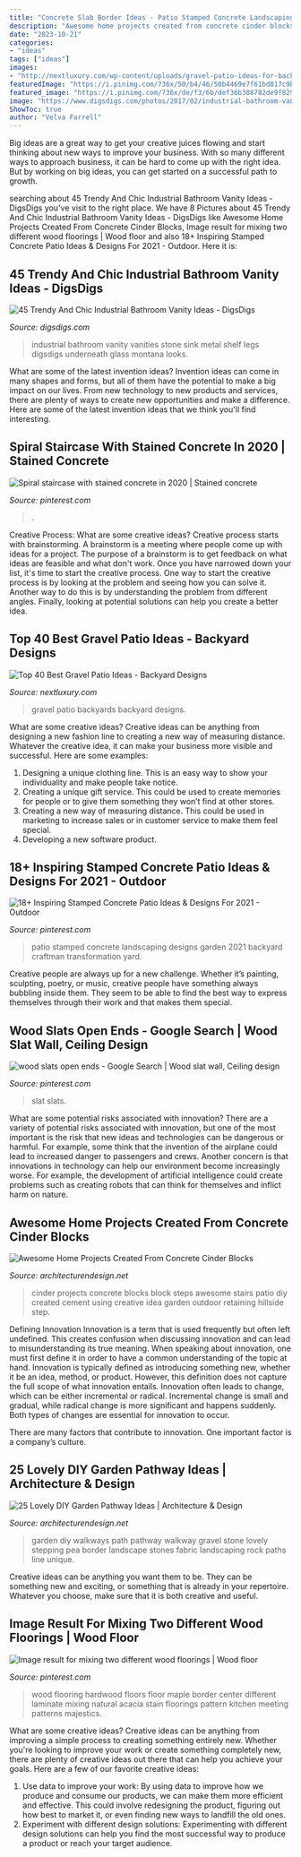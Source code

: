 ```yaml
---
title: "Concrete Slab Border Ideas - Patio Stamped Concrete Landscaping Designs Garden 2021 Backyard Craftman Transformation Yard"
description: "Awesome home projects created from concrete cinder blocks"
date: "2023-10-21"
categories:
- "ideas"
tags: ["ideas"]
images:
- "http://nextluxury.com/wp-content/uploads/gravel-patio-ideas-for-backyards.jpg"
featuredImage: "https://i.pinimg.com/736x/50/b4/46/50b4469e7f61bd817c9b4daf51bce9c5.jpg"
featured_image: "https://i.pinimg.com/736x/de/f3/6b/def36b388782de9f829a22e3541b57bc--plywood-floors-wood-flooring.jpg"
image: "https://www.digsdigs.com/photos/2017/02/industrial-bathroom-vanities-12.jpg"
ShowToc: true
author: "Velva Farrell"
---
```



Big ideas are a great way to get your creative juices flowing and start thinking about new ways to improve your business. With so many different ways to approach business, it can be hard to come up with the right idea. But by working on big ideas, you can get started on a successful path to growth.

	

		
searching about 45 Trendy And Chic Industrial Bathroom Vanity Ideas - DigsDigs you've visit to the right place. We have 8 Pictures about 45 Trendy And Chic Industrial Bathroom Vanity Ideas - DigsDigs like Awesome Home Projects Created From Concrete Cinder Blocks, Image result for mixing two different wood floorings | Wood floor and also 18+ Inspiring Stamped Concrete Patio Ideas &amp; Designs For 2021 - Outdoor. Here it is:
		
    
## 45 Trendy And Chic Industrial Bathroom Vanity Ideas - DigsDigs

<img loading=lazy src="https://www.digsdigs.com/photos/2017/02/industrial-bathroom-vanities-12.jpg" onerror="this.onerror=null;this.src='https://tse3.mm.bing.net/th?id=OIP.tIXxU-jUO4Cq_LXKyOTQkAHaLH&amp;pid=15.1';" alt="45 Trendy And Chic Industrial Bathroom Vanity Ideas - DigsDigs">

_Source: digsdigs.com_

>industrial bathroom vanity vanities stone sink metal shelf legs digsdigs underneath glass montana looks. 

	

What are some of the latest invention ideas?
Invention ideas can come in many shapes and forms, but all of them have the potential to make a big impact on our lives. From new technology to new products and services, there are plenty of ways to create new opportunities and make a difference. Here are some of the latest invention ideas that we think you'll find interesting.

    
## Spiral Staircase With Stained Concrete In 2020 | Stained Concrete

<img loading=lazy src="https://i.pinimg.com/736x/25/ff/12/25ff12ab7723f67376dd6a470c21d378.jpg" onerror="this.onerror=null;this.src='https://tse2.mm.bing.net/th?id=OIP.kndYE2mcOnl-LaCRrKq5ggHaJ3&amp;pid=15.1';" alt="Spiral staircase with stained concrete in 2020 | Stained concrete">

_Source: pinterest.com_

>. 

	

Creative Process: What are some creative ideas?
Creative process starts with brainstorming. A brainstorm is a meeting where people come up with ideas for a project. The purpose of a brainstorm is to get feedback on what ideas are feasible and what don't work. Once you have narrowed down your list, it's time to start the creative process.
One way to start the creative process is by looking at the problem and seeing how you can solve it. Another way to do this is by understanding the problem from different angles. Finally, looking at potential solutions can help you create a better idea.

    
## Top 40 Best Gravel Patio Ideas - Backyard Designs

<img loading=lazy src="http://nextluxury.com/wp-content/uploads/gravel-patio-ideas-for-backyards.jpg" onerror="this.onerror=null;this.src='https://tse1.mm.bing.net/th?id=OIP.gD_M2aox-uireHwNmqzzYAHaEw&amp;pid=15.1';" alt="Top 40 Best Gravel Patio Ideas - Backyard Designs">

_Source: nextluxury.com_

>gravel patio backyards backyard designs. 

	

What are some creative ideas?
Creative ideas can be anything from designing a new fashion line to creating a new way of measuring distance. Whatever the creative idea, it can make your business more visible and successful. Here are some examples:
1. Designing a unique clothing line. This is an easy way to show your individuality and make people take notice.
2. Creating a unique gift service. This could be used to create memories for people or to give them something they won’t find at other stores.
3. Creating a new way of measuring distance. This could be used in marketing to increase sales or in customer service to make them feel special.
4. Developing a new software product.

    
## 18+ Inspiring Stamped Concrete Patio Ideas &amp; Designs For 2021 - Outdoor

<img loading=lazy src="https://i.pinimg.com/736x/ff/81/3d/ff813d9d17baa263f3b958b77aea3f71.jpg" onerror="this.onerror=null;this.src='https://tse3.mm.bing.net/th?id=OIP.jGEe4SYWBuV3Fu5tmfLveQHaJ4&amp;pid=15.1';" alt="18+ Inspiring Stamped Concrete Patio Ideas &amp; Designs For 2021 - Outdoor">

_Source: pinterest.com_

>patio stamped concrete landscaping designs garden 2021 backyard craftman transformation yard. 

	

Creative people are always up for a new challenge. Whether it’s painting, sculpting, poetry, or music, creative people have something always bubbling inside them. They seem to be able to find the best way to express themselves through their work and that makes them special.

    
## Wood Slats Open Ends - Google Search | Wood Slat Wall, Ceiling Design

<img loading=lazy src="https://i.pinimg.com/736x/50/b4/46/50b4469e7f61bd817c9b4daf51bce9c5.jpg" onerror="this.onerror=null;this.src='https://tse2.mm.bing.net/th?id=OIP._vkYL--M_47jpUOuBGeVnAHaJ3&amp;pid=15.1';" alt="wood slats open ends - Google Search | Wood slat wall, Ceiling design">

_Source: pinterest.com_

>slat slats. 

	

What are some potential risks associated with innovation?
There are a variety of potential risks associated with innovation, but one of the most important is the risk that new ideas and technologies can be dangerous or harmful. For example, some think that the invention of the airplane could lead to increased danger to passengers and crews. Another concern is that innovations in technology can help our environment become increasingly worse. For example, the development of artificial intelligence could create problems such as creating robots that can think for themselves and inflict harm on nature.

    
## Awesome Home Projects Created From Concrete Cinder Blocks

<img loading=lazy src="http://cdn.architecturendesign.net/wp-content/uploads/2015/12/AD-Cinder-Block-Projects-14.jpg" onerror="this.onerror=null;this.src='https://tse4.mm.bing.net/th?id=OIP.Eo4BEIOgqh51hUWxofcJMQHaMp&amp;pid=15.1';" alt="Awesome Home Projects Created From Concrete Cinder Blocks">

_Source: architecturendesign.net_

>cinder projects concrete blocks block steps awesome stairs patio diy created cement using creative idea garden outdoor retaining hillside step. 

	

Defining Innovation
Innovation is a term that is used frequently but often left undefined. This creates confusion when discussing innovation and can lead to misunderstanding its true meaning. When speaking about innovation, one must first define it in order to have a common understanding of the topic at hand.
Innovation is typically defined as introducing something new, whether it be an idea, method, or product. However, this definition does not capture the full scope of what innovation entails. Innovation often leads to change, which can be either incremental or radical. Incremental change is small and gradual, while radical change is more significant and happens suddenly. Both types of changes are essential for innovation to occur.

There are many factors that contribute to innovation. One important factor is a company’s culture.

    
## 25 Lovely DIY Garden Pathway Ideas | Architecture &amp; Design

<img loading=lazy src="http://cdn.architecturendesign.net/wp-content/uploads/2014/08/25-Lovely-DIY-Garden-Pathway-Ideas-19.jpg" onerror="this.onerror=null;this.src='https://tse3.mm.bing.net/th?id=OIP.2Iu3kc7Ejkbl7Ie9iYw1YgHaJ4&amp;pid=15.1';" alt="25 Lovely DIY Garden Pathway Ideas | Architecture &amp; Design">

_Source: architecturendesign.net_

>garden diy walkways path pathway walkway gravel stone lovely stepping pea border landscape stones fabric landscaping rock paths line unique. 

	

Creative ideas can be anything you want them to be. They can be something new and exciting, or something that is already in your repertoire. Whatever you choose, make sure that it is both creative and useful.

    
## Image Result For Mixing Two Different Wood Floorings | Wood Floor

<img loading=lazy src="https://i.pinimg.com/736x/de/f3/6b/def36b388782de9f829a22e3541b57bc--plywood-floors-wood-flooring.jpg" onerror="this.onerror=null;this.src='https://tse2.mm.bing.net/th?id=OIP.jpIMV7mfKT-oHTpBkFBohwHaJ3&amp;pid=15.1';" alt="Image result for mixing two different wood floorings | Wood floor">

_Source: pinterest.com_

>wood flooring hardwood floors floor maple border center different laminate mixing natural acacia stain floorings pattern kitchen meeting patterns majestics. 

	

What are some creative ideas?
Creative ideas can be anything from improving a simple process to creating something entirely new. Whether you're looking to improve your work or create something completely new, there are plenty of creative ideas out there that can help you achieve your goals. Here are a few of our favorite creative ideas: 
1. Use data to improve your work: By using data to improve how we produce and consume our products, we can make them more efficient and effective. This could involve redesigning the product, figuring out how best to market it, or even finding new ways to landfill the old ones. 
2. Experiment with different design solutions: Experimenting with different design solutions can help you find the most successful way to produce a product or reach your target audience.

